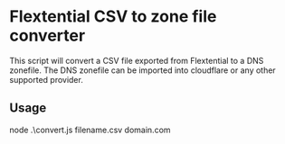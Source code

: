 # Flextential CSV to zone file converter

This script will convert a CSV file exported from Flextential to a DNS zonefile. The DNS zonefile can be imported into cloudflare or any other supported provider.

## Usage

node .\convert.js filename.csv domain.com
